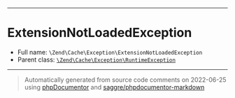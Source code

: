 ***

# ExtensionNotLoadedException

* Full name: `\Zend\Cache\Exception\ExtensionNotLoadedException`
* Parent class: [`\Zend\Cache\Exception\RuntimeException`](./RuntimeException.md)

***
> Automatically generated from source code comments on 2022-06-25 using [phpDocumentor](http://www.phpdoc.org/) and [saggre/phpdocumentor-markdown](https://github.com/Saggre/phpDocumentor-markdown)
